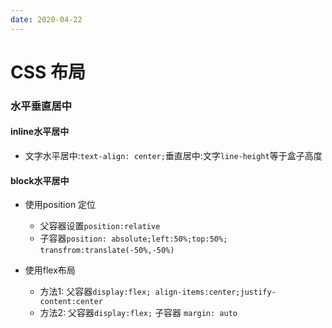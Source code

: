 ```yaml
---
date: 2020-04-22
---
```

# CSS 布局

### 水平垂直居中

#### inline水平居中

- 文字水平居中:`text-align: center;`垂直居中:文字`line-height`等于盒子高度

#### block水平居中

- 使用position 定位
  - 父容器设置`position:relative`
  - 子容器`position: absolute;left:50%;top:50%;` `transfrom:translate(-50%,-50%)`

- 使用flex布局
  - 方法1: 父容器`display:flex; align-items:center;justify-content:center`
  - 方法2: 父容器`display:flex;` 子容器 `margin: auto`

